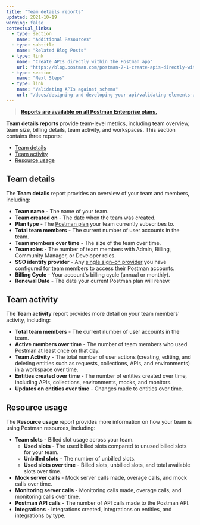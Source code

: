 ```yaml
---
title: "Team details reports"
updated: 2021-10-19
warning: false
contextual_links:
  - type: section
    name: "Additional Resources"
  - type: subtitle
    name: "Related Blog Posts"
  - type: link
    name: "Create APIs directly within the Postman app"
    url: "https://blog.postman.com/postman-7-1-create-apis-directly-within-the-postman-app/"
  - type: section
    name: "Next Steps"
  - type: link
    name: "Validating APIs against schema"
    url: "/docs/designing-and-developing-your-api/validating-elements-against-schema/"
---
```


> [__Reports are available on all Postman Enterprise plans.__](https://www.postman.com/pricing)

**Team details reports** provide team-level metrics, including team overview, team size, billing details, team activity, and workspaces. This section contains three reports:

* [Team details](#team-details)
* [Team activity](#team-activity)
* [Resource usage](#resource-usage)

## Team details

The **Team details** report provides an overview of your team and members, including:

* **Team name** - The name of your team.
* **Team created on** - The date when the team was created.
* **Plan type** - The [Postman plan](https://www.postman.com/pricing/) your team currently subscribes to.
* **Total team members** - The current number of user accounts in the team.
* **Team members over time** - The size of the team over time.
* **Team roles** - The number of team members with Admin, Billing, Community Manager, or Developer roles.
* **SSO identity provider** - Any [single sign-on provider](/docs/administration/sso/intro-sso/) you have configured for team members to access their Postman accounts.
* **Billing Cycle** - Your account's billing cycle (annual or monthly).
* **Renewal Date** - The date your current Postman plan will renew.

## Team activity

The **Team activity** report provides more detail on your team members' activity, including:

* **Total team members** - The current number of user accounts in the team.
* **Active members over time** - The number of team members who used Postman at least once on that day.
* **Team Activity** - The total number of user actions (creating, editing, and deleting entities such as requests, collections, APIs, and environments) in a workspace over time.
* **Entities created over time** - The number of entities created over time, including APIs, collections, environments, mocks, and monitors.
* **Updates on entities over time** - Changes made to entities over time.

## Resource usage

The **Resource usage** report provides more information on how your team is using Postman resources, including:

* **Team slots** - Billed slot usage across your team.
    * **Used slots** - The used billed slots compared to unused billed slots for your team.
    * **Unbilled slots** - The number of unbilled slots.
    * **Used slots over time** - Billed slots, unbilled slots, and total available slots over time.
* **Mock server calls** - Mock server calls made, overage calls, and mock calls over time.
* **Monitoring server calls** - Monitoring calls made, overage calls, and monitoring calls over time.
* **Postman API calls** - The number of API calls made to the Postman API.
* **Integrations** - Integrations created, integrations on entities, and integrations by type.
